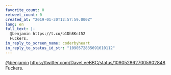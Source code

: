 ```yaml
---
favorite_count: 0
retweet_count: 0
created_at: "2019-01-30T12:57:59.000Z"
lang: en
full_text: |-
  @benjamin https://t.co/b1Dh8Knt52
  Fuckers.
in_reply_to_screen_name: coderbyheart
in_reply_to_status_id_str: "1090572835691610112"
---
```


[@benjamin](https://twitter.com/benjamin)
<https://twitter.com/DaveLeeBBC/status/1090528627005902848> Fuckers.
